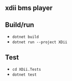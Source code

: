 ## xdii bms player

## Build/run
- `dotnet build`
- `dotnet run --project XDii`

## Test
- `cd XDii.Tests`
- `dotnet test`
